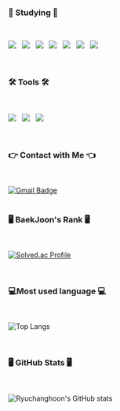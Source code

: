 <h3><b>🦾 Studying 🦾</b></h3>
</br>
<p>
<img src="https://img.shields.io/badge/Python-3776AB?style=flat-square&logo=python&logoColor=white"/></a> &nbsp
<img src="https://img.shields.io/badge/TensorFlow-FF6F00?style=flat-square&logo=TensorFlow&logoColor=white"/></a> &nbsp
<img src="https://img.shields.io/badge/JavaScript-F7DF1E?style=flat-square&logo=JavaScript&logoColor=white"/></a> &nbsp
<img src="https://img.shields.io/badge/HTML5-E34F26?style=flat-square&logo=HTML5&logoColor=white"/></a> &nbsp
<!-- <img src="https://img.shields.io/badge/Android-3DDC84?style=flat-square&logo=Android&logoColor=white"/></a> &nbsp -->
<img src="https://img.shields.io/badge/CSS3-1572B6?style=flat-square&logo=CSS3&logoColor=white"/></a> &nbsp 
<img src="https://img.shields.io/badge/React-61DAFB?style=flat-square&logo=React&logoColor=white"/></a> &nbsp  
<img src="https://img.shields.io/badge/Oracle-F80000?style=flat-square&logo=Oracle&logoColor=white"/></a> &nbsp 
</p>
</br>

<h3><b>🛠 Tools 🛠</b></h3>

</br>
<p>
<img src="https://img.shields.io/badge/Visual Studio Code-007ACC?style=flat-square&logo=Visual Studio Code&logoColor=white"/></a> &nbsp
<img src="https://img.shields.io/badge/Google Colab-F9AB00?style=flat-square&logo=Google Colab&logoColor=white"/></a> &nbsp
<img src="https://img.shields.io/badge/Eclipse IDE-2C2255?style=flat-square&logo=Eclipse IDE&logoColor=white"/></a> &nbsp
</p>
</br>

<h3><b>👉 Contact with Me 👈 </b></h3>
</br>

 [![Gmail Badge](https://img.shields.io/badge/Gmail-d14836?style=flat-square&logo=Gmail&logoColor=white&link=mailto:power10203044@gmail.com)](mailto:power10203044@gmail.com)
</br>
</br>
<h3><b>🖥 BaekJoon's Rank 🖥</b></h3>
</br>

[![Solved.ac Profile](http://mazassumnida.wtf/api/v2/generate_badge?boj=fbckdgns123)](https://solved.ac/fbckdgns123)

</br>
</p>

<h3><b> 💻Most used language 💻</b></h3>
</br>

![Top Langs](https://github-readme-stats.vercel.app/api/top-langs/?username=Ryuchanghoon&layout=Demo&theme=tokyonight)

</br>

<h3><b>🖥 GitHub Stats 🖥</b></h3>
</br>

![Ryuchanghoon's GitHub stats](https://github-readme-stats.vercel.app/api?username=Ryuchanghoon&show_icons=true&theme=radical)
